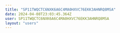 ```yaml
---
title: "SP11TWQCTC6NXK6A6C4MA0HXVC76EKK3AHNRQ8MSA"
date: 2024-04-08T23:03:45.364Z
user: SP11TWQCTC6NXK6A6C4MA0HXVC76EKK3AHNRQ8MSA
layout: "users"
---
```

    